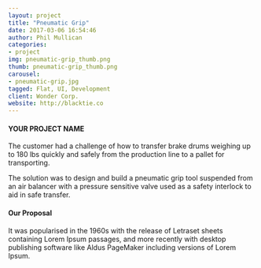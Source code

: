 ```yaml
---
layout: project
title: "Pneumatic Grip"
date: 2017-03-06 16:54:46
author: Phil Mullican
categories:
- project
img: pneumatic-grip_thumb.png
thumb: pneumatic-grip_thumb.png
carousel:
- pneumatic-grip.jpg
tagged: Flat, UI, Development
client: Wonder Corp.
website: http://blacktie.co
---
```

#### YOUR PROJECT NAME
The customer had a challenge of how to transfer brake drums weighing up to 180 lbs quickly and safely  from the  production line to a  pallet for transporting.

The solution was to design and build a pneumatic grip tool suspended from an air balancer with a pressure sensitive valve used as a safety interlock to aid in safe transfer.

#### Our Proposal
It was popularised in the 1960s with the release of Letraset sheets containing Lorem Ipsum passages, and more recently with desktop publishing software like Aldus PageMaker including versions of Lorem Ipsum.
